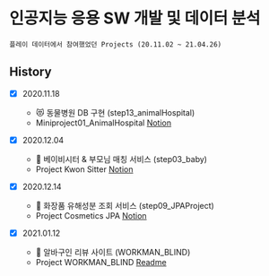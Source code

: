 # 인공지능 응용 SW 개발 및 데이터 분석 

    플레이 데이터에서 참여했었던 Projects (20.11.02 ~ 21.04.26) 


## History

- [x] 2020.11.18
    - &#128571; 동물병원 DB 구현 (step13_animalHospital)
    - Miniproject01_AnimalHospital  [Notion](https://www.notion.so/75c5281df7dc44da971cb17eab5d9dcf)
    
- [x] 2020.12.04
    - &#127868; 베이비시터 & 부모님 매칭 서비스 (step03_baby)
    - Project Kwon Sitter  [Notion](https://www.notion.so/Project-Kwon-Sitter-f9fe5f9fc7c34f82b42e4b048f02b644)   
    
- [x] 2020.12.14
    - &#128132; 화장품 유해성분 조회 서비스 (step09_JPAProject)
    - Project Cosmetics JPA  [Notion](https://www.notion.so/Playdata-Project-JPA-JPQL-c56be3efca3e41cda77ddbd484f70fe6)

- [x] 2021.01.12
    - &#128170; 알바구인 리뷰 사이트 (WORKMAN_BLIND)
    - Project WORKMAN_BLIND  [Readme](https://github.com/WORKMAN-BLIND/WORKMAN_BLIND)

